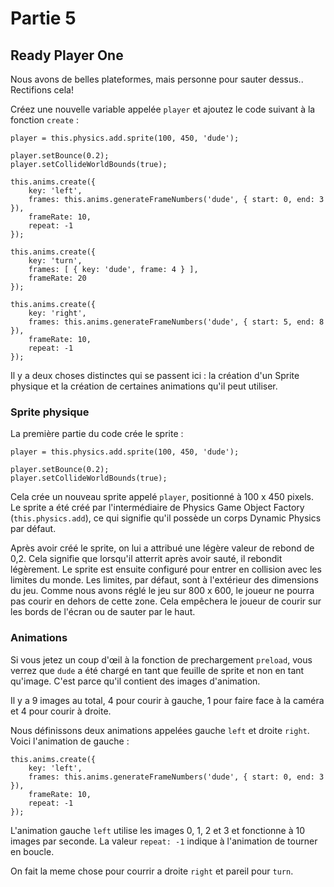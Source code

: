 # Partie 5

## Ready Player One

Nous avons de belles plateformes, mais personne pour sauter dessus.. Rectifions cela!

Créez une nouvelle variable appelée `player` et ajoutez le code suivant à la fonction `create` :

    player = this.physics.add.sprite(100, 450, 'dude');

    player.setBounce(0.2);
    player.setCollideWorldBounds(true);

    this.anims.create({
        key: 'left',
        frames: this.anims.generateFrameNumbers('dude', { start: 0, end: 3 }),
        frameRate: 10,
        repeat: -1
    });

    this.anims.create({
        key: 'turn',
        frames: [ { key: 'dude', frame: 4 } ],
        frameRate: 20
    });

    this.anims.create({
        key: 'right',
        frames: this.anims.generateFrameNumbers('dude', { start: 5, end: 8 }),
        frameRate: 10,
        repeat: -1
    });
    
Il y a deux choses distinctes qui se passent ici : la création d'un Sprite physique et la création de certaines animations qu'il peut utiliser.

### Sprite physique 

La première partie du code crée le sprite :

    player = this.physics.add.sprite(100, 450, 'dude');

    player.setBounce(0.2);
    player.setCollideWorldBounds(true);
    
Cela crée un nouveau sprite appelé `player`, positionné à 100 x 450 pixels. Le sprite a été créé par l'intermédiaire de Physics Game Object Factory (`this.physics.add`), ce qui signifie qu'il possède un corps Dynamic Physics par défaut.

Après avoir créé le sprite, on lui a attribué une légère valeur de rebond de 0,2. Cela signifie que lorsqu'il atterrit après avoir sauté, il rebondit légèrement. Le sprite est ensuite configuré pour entrer en collision avec les limites du monde. Les limites, par défaut, sont à l'extérieur des dimensions du jeu. Comme nous avons réglé le jeu sur 800 x 600, le joueur ne pourra pas courir en dehors de cette zone. Cela empêchera le joueur de courir sur les bords de l'écran ou de sauter par le haut.


### Animations 

Si vous jetez un coup d'œil à la fonction de prechargement `preload`, vous verrez que `dude` a été chargé en tant que feuille de sprite et non en tant qu'image. C'est parce qu'il contient des images d'animation.

Il y a 9 images au total, 4 pour courir à gauche, 1 pour faire face à la caméra et 4 pour courir à droite.

Nous définissons deux animations appelées gauche `left` et droite `right`. Voici l'animation de gauche :

    this.anims.create({
        key: 'left',
        frames: this.anims.generateFrameNumbers('dude', { start: 0, end: 3 }),
        frameRate: 10,
        repeat: -1
    });
    
L'animation gauche `left` utilise les images 0, 1, 2 et 3 et fonctionne à 10 images par seconde. La valeur `repeat: -1` indique à l'animation de tourner en boucle.

On fait la meme chose pour courrir a droite `right` et pareil pour `turn`.
